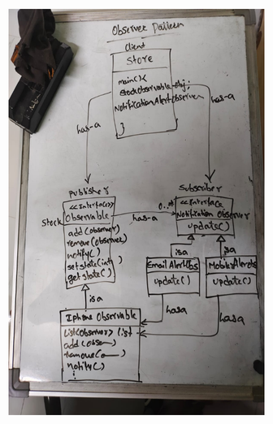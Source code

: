 <p align="center">
  <img src="https://raw.githubusercontent.com/m-Chetan/Design-Patterns/main/Behavioral/Observer/observer.jpeg" width="800" height="800" >
</p>
